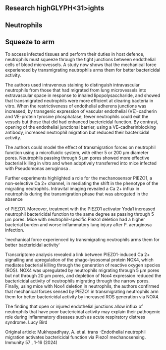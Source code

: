 ## Research highGLYPH&lt;31&gt;ights

## Neutrophils

## Squeeze to arm

To access infected tissues and perform their duties in host defence, neutrophils must squeeze through the tight junctions between endothelial cells of blood microvessels. A study now shows that the mechanical force experienced by transmigrating neutrophils arms them for better bactericidal activity.

The authors used intravenous staining to distinguish intravascular neutrophils from those that had migrated from lung microvessels into extravascular space in response to inhaled lipopolysaccharide, and showed that transmigrated neutrophils were more efficient at clearing bacteria in vitro. When the restrictiveness of endothelial adherens junctions was increased, by transgenic expression of vascular endothelial (VE)-cadherin and VE-protein tyrosine phosphatase, fewer neutrophils could exit the vessels but those that did had enhanced bactericidal function. By contrast, opening of the endothelial junctional barrier, using a VE-cadherinblocking antibody, increased neutrophil migration but reduced their bactericidal activity.

The authors could model the effect of transmigration forces on neutrophil function using a microfluidic system, with either 5 or 200 μm diameter pores. Neutrophils passing through 5 μm pores showed more effective bacterial killing in vitro and when adoptively transferred into mice infected with Pseudomonas aeruginosa .

Further experiments highlighted a role for the mechanosensor PIEZO1, a non-selective Ca 2+ channel, in mediating the shift in the phenotype of the migrating neutrophils. Intravital imaging revealed a Ca 2+ influx in neutrophils during the transmigration phase that was abrogated in the absence

of PIEZO1. Moreover, treatment with the PIEZO1 activator Yoda1 increased neutrophil bactericidal function to the same degree as passing through 5 μm pores. Mice with neutrophil-specific Piezo1 deletion had a higher bacterial burden and worse inflammatory lung injury after P. aeruginosa infection.

'mechanical force experienced by transmigrating neutrophils arms them for better bactericidal activity'

Transcriptome analysis revealed a link between PIEZO1-induced Ca 2+ signalling and upregulation of the phago-lysosomal protein NOX4, which mediates bacterial killing through the generation of reactive oxygen species (ROS). NOX4 was upregulated by neutrophils migrating through 5 μm pores but not through 20 μm pores, and depletion of Nox4 expression reduced the bactericidal activity of neutrophils migrating through the narrow pores. Finally, using mice with Nox4 deletion in neutrophils, the authors confirmed that mechanical forces sensed by PIEZO1 in transmigrating neutrophils arm them for better bactericidal activity by increased ROS generation via NOX4.

The finding that open or injured endothelial junctions allow influx of neutrophils that have poor bactericidal activity may explain their pathogenic role during inflammatory diseases such as acute respiratory distress syndrome. Lucy Bird

Original article: Mukhopadhyay, A. et al. trans -Endothelial neutrophil migration activates bactericidal function via Piezo1 mechanosensing. Immunity 57 , 1-16 (2024)

<!-- image -->